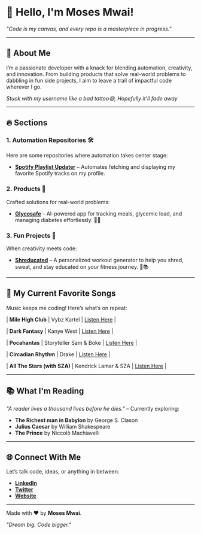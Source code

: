 # 👋 Hello, I'm Moses Mwai!

_"Code is my canvas, and every repo is a masterpiece in progress."_

---

## 🚀 About Me
I’m a passionate developer with a knack for blending automation, creativity, and innovation. From building products that solve real-world problems to dabbling in fun side projects, I aim to leave a trail of impactful code wherever I go.

_Stuck with my username like a bad tattoo😅, Hopefully it'll fade away_

---

## 🔥 Sections

### **1. Automation Repositories** 🛠️
Here are some repositories where automation takes center stage:
- [**Spotify Playlist Updater**](https://github.com/moses946/moses946) – Automates fetching and displaying my favorite Spotify tracks on my profile.
<!-- - [**GitHub Workflow Enhancer**](https://github.com/moses946/workflow-enhancer) – Boost your GitHub Actions with advanced workflows. -->

### **2. Products** 🚀
Crafted solutions for real-world problems:
<!-- - [**StockSasa**](https://github.com/moses946/stocksasa) – A mobile app for inventory management and sales tracking. -->
- [**Glycosafe**]() – AI-powered app for tracking meals, glycemic load, and managing diabetes effortlessly. 🍴🤖

### **3. Fun Projects** 🎉
When creativity meets code:
- [**Shreducated**](https://github.com/moses946/shreducated) – A personalized workout generator to help you shred, sweat, and stay educated on your fitness journey. 💪📚
<!-- - [**Kegel Counter**](https://github.com/username/kegel-counter) – A quirky app for pelvic floor exercises. -->

---

## 🎵 My Current Favorite Songs
Music keeps me coding! Here’s what’s on repeat:

<!-- start spotify -->
| **Mile High Club** | Vybz Kartel | [Listen Here](https://open.spotify.com/track/4efivRH01IYzHcTyNJgg6E) |
 
| **Dark Fantasy** | Kanye West | [Listen Here](https://open.spotify.com/track/7yNK27ZTpHew0c55VvIJgm) |
 
| **Pocahantas** | Storyteller Sam & Boke | [Listen Here](https://open.spotify.com/track/2lKb0Zxafn6GLthqh3Fd3P) |
 
| **Circadian Rhythm** | Drake | [Listen Here](https://open.spotify.com/track/1eroCliWpJrEu1V7VSObcO) |
 
| **All The Stars (with SZA)** | Kendrick Lamar & SZA | [Listen Here](https://open.spotify.com/track/3GCdLUSnKSMJhs4Tj6CV3s) |
<!-- end spotify -->

---

## 📚 What I'm Reading
_"A reader lives a thousand lives before he dies."_ – Currently exploring:
- **The Richest man in Babylon** by George S. Clason
- **Julius Caesar** by William Shakespeare
- **The Prince** by Niccolò Machiavelli

---

## 🌐 Connect With Me
Let’s talk code, ideas, or anything in between:
- **[LinkedIn](https://linkedin.com/in/moses-mwai)**
- **[Twitter](https://twitter.com/mwaii__)**
- **[Website](https://mwai-portfolio.netlify.app/)**

---

Made with ❤️ by **Moses Mwai**.

_"Dream big. Code bigger."_
